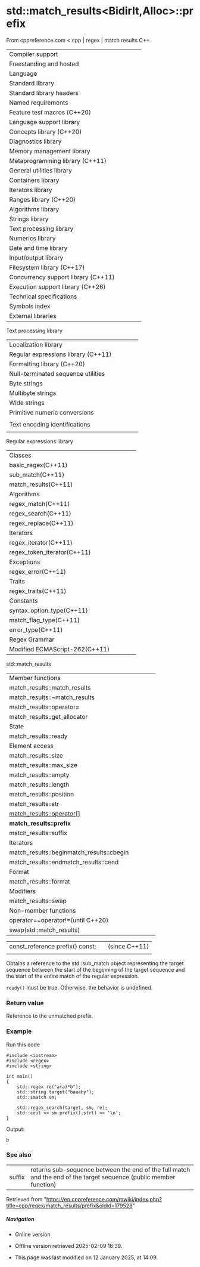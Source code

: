 # std::match_results<BidirIt,Alloc>::prefix

From cppreference.com
< cpp‎ | regex‎ | match results
C++

|  |  |  |  |  |
| --- | --- | --- | --- | --- |
| Compiler support | | | | |
| Freestanding and hosted | | | | |
| Language | | | | |
| Standard library | | | | |
| Standard library headers | | | | |
| Named requirements | | | | |
| Feature test macros (C++20) | | | | |
| Language support library | | | | |
| Concepts library (C++20) | | | | |
| Diagnostics library | | | | |
| Memory management library | | | | |
| Metaprogramming library (C++11) | | | | |
| General utilities library | | | | |
| Containers library | | | | |
| Iterators library | | | | |
| Ranges library (C++20) | | | | |
| Algorithms library | | | | |
| Strings library | | | | |
| Text processing library | | | | |
| Numerics library | | | | |
| Date and time library | | | | |
| Input/output library | | | | |
| Filesystem library (C++17) | | | | |
| Concurrency support library (C++11) | | | | |
| Execution support library (C++26) | | | | |
| Technical specifications | | | | |
| Symbols index | | | | |
| External libraries | | | | |

Text processing library

|  |  |  |  |  |
| --- | --- | --- | --- | --- |
| Localization library | | | | |
| Regular expressions library (C++11) | | | | |
| Formatting library (C++20) | | | | |
| Null-terminated sequence utilities | | | | |
| Byte strings | | | | |
| Multibyte strings | | | | |
| Wide strings | | | | |
| Primitive numeric conversions | | | | |
| |  |  |  |  |  | | --- | --- | --- | --- | --- | | to_chars(C++17) | | | | | | to_chars_result(C++17) | | | | | | from_chars(C++17) | | | | | | from_chars_result(C++17) | | | | | | chars_format(C++17) | | | | | |
| Text encoding identifications | | | | |
| |  |  |  |  |  | | --- | --- | --- | --- | --- | | text_encoding(C++26) | | | | | |

Regular expressions library

|  |  |  |  |  |
| --- | --- | --- | --- | --- |
| Classes | | | | |
| basic_regex(C++11) | | | | |
| sub_match(C++11) | | | | |
| match_results(C++11) | | | | |
| Algorithms | | | | |
| regex_match(C++11) | | | | |
| regex_search(C++11) | | | | |
| regex_replace(C++11) | | | | |
| Iterators | | | | |
| regex_iterator(C++11) | | | | |
| regex_token_iterator(C++11) | | | | |
| Exceptions | | | | |
| regex_error(C++11) | | | | |
| Traits | | | | |
| regex_traits(C++11) | | | | |
| Constants | | | | |
| syntax_option_type(C++11) | | | | |
| match_flag_type(C++11) | | | | |
| error_type(C++11) | | | | |
| Regex Grammar | | | | |
| Modified ECMAScript-262(C++11) | | | | |

std::match_results

|  |  |  |  |  |
| --- | --- | --- | --- | --- |
| Member functions | | | | |
| match_results::match_results | | | | |
| match_results::~match_results | | | | |
| match_results::operator= | | | | |
| match_results::get_allocator | | | | |
| State | | | | |
| match_results::ready | | | | |
| Element access | | | | |
| match_results::size | | | | |
| match_results::max_size | | | | |
| match_results::empty | | | | |
| match_results::length | | | | |
| match_results::position | | | | |
| match_results::str | | | | |
| [match_results::operator[]](operator_at.html "cpp/regex/match results/operator at") | | | | |
| ****match_results::prefix**** | | | | |
| match_results::suffix | | | | |
| Iterators | | | | |
| match_results::beginmatch_results::cbegin | | | | |
| match_results::endmatch_results::cend | | | | |
| Format | | | | |
| match_results::format | | | | |
| Modifiers | | | | |
| match_results::swap | | | | |
| Non-member functions | | | | |
| operator==operator!=(until C++20) | | | | |
| swap(std::match_results) | | | | |

|  |  |  |
| --- | --- | --- |
| const_reference prefix() const; |  | (since C++11) |
|  |  |  |

Obtains a reference to the std::sub_match object representing the target sequence between the start of the beginning of the target sequence and the start of the entire match of the regular expression.

`ready()` must be true. Otherwise, the behavior is undefined.

### Return value

Reference to the unmatched prefix.

### Example

Run this code

```
#include <iostream>
#include <regex>
#include <string>
 
int main()
{
    std::regex re("a(a)*b");
    std::string target("baaaby");
    std::smatch sm;
 
    std::regex_search(target, sm, re);
    std::cout << sm.prefix().str() << '\n';
}

```

Output:

```
b

```

### See also

|  |  |
| --- | --- |
| suffix | returns sub-sequence between the end of the full match and the end of the target sequence   (public member function) |

Retrieved from "<https://en.cppreference.com/mwiki/index.php?title=cpp/regex/match_results/prefix&oldid=179528>"

##### Navigation

- Online version
- Offline version retrieved 2025-02-09 16:39.

- This page was last modified on 12 January 2025, at 14:09.